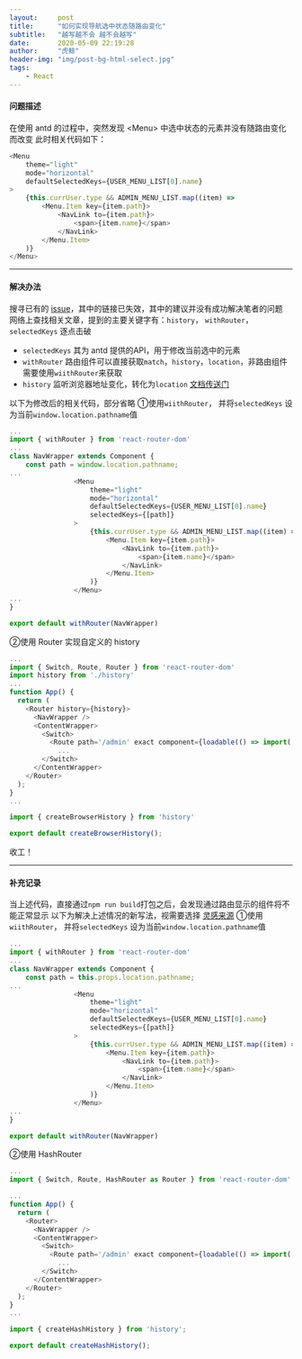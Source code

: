 ```yaml
---
layout:     post
title:      "如何实现导航选中状态随路由变化"
subtitle:   "越写越不会 越不会越写"
date:       2020-05-09 22:19:28
author:     "虎鲸"
header-img: "img/post-bg-html-select.jpg"
tags:
    - React
---
```


#### 问题描述
在使用 antd 的过程中，突然发现 \<Menu> 中选中状态的元素并没有随路由变化而改变
此时相关代码如下：
```javascript
<Menu 
    theme="light" 
    mode="horizontal" 
    defaultSelectedKeys={USER_MENU_LIST[0].name}
>
    {this.currUser.type && ADMIN_MENU_LIST.map((item) =>
        <Menu.Item key={item.path}>
            <NavLink to={item.path}>
                <span>{item.name}</span>
            </NavLink>
        </Menu.Item>
    )}
</Menu>
```
***
#### 解决办法
搜寻已有的 [issue](https://github.com/vueComponent/ant-design-vue/issues/515)，其中的链接已失效，其中的建议并没有成功解决笔者的问题
网络上查找相关文章，提到的主要关键字有：`history`， `withRouter`，`selectedKeys` 
逐点击破
- `selectedKeys` 
  其为 antd 提供的API，用于修改当前选中的元素
- `withRouter`
  路由组件可以直接获取`match`，`history`，`location`，非路由组件需要使用`wiithRouter`来获取
- `history`
  监听浏览器地址变化，转化为`location`  [文档传送门](https://react-guide.github.io/react-router-cn/docs/guides/basics/Histories.html)

以下为修改后的相关代码，部分省略
①使用`wiithRouter`， 并将`selectedKeys` 设为当前`window.location.pathname`值
```javascript
...
import { withRouter } from 'react-router-dom'
...
class NavWrapper extends Component {
	const path = window.location.pathname;
...
                <Menu 
                    theme="light" 
                    mode="horizontal" 
                    defaultSelectedKeys={USER_MENU_LIST[0].name}
                    selectedKeys={[path]}
                >
                    {this.currUser.type && ADMIN_MENU_LIST.map((item) =>
                        <Menu.Item key={item.path}>
                            <NavLink to={item.path}>
                                <span>{item.name}</span>
                            </NavLink>
                        </Menu.Item>
                    )}
                </Menu>
...
}

export default withRouter(NavWrapper)
```
②使用 Router 实现自定义的 history
```javascript
...
import { Switch, Route, Router } from 'react-router-dom'
import history from './history'
...
function App() {
  return (
    <Router history={history}>
      <NavWrapper />
	  <ContentWrapper>
    	<Switch>
          <Route path='/admin' exact component={loadable(() => import('./app/admin/health'))} />
            ...
        </Switch>
      </ContentWrapper>
    </Router>
  );
}
...
```
```javascript
import { createBrowserHistory } from 'history'

export default createBrowserHistory();
```

收工！



***

#### 补充记录
当上述代码，直接通过`npm run build`打包之后，会发现通过路由显示的组件将不能正常显示
以下为解决上述情况的新写法，视需要选择  [灵感来源](https://github.com/brickspert/blog/issues/3)
①使用`wiithRouter`， 并将`selectedKeys` 设为当前`window.location.pathname`值
```javascript
...
import { withRouter } from 'react-router-dom'
...
class NavWrapper extends Component {
	const path = this.props.location.pathname;
...
                <Menu 
                    theme="light" 
                    mode="horizontal" 
                    defaultSelectedKeys={USER_MENU_LIST[0].name}
                    selectedKeys={[path]}
                >
                    {this.currUser.type && ADMIN_MENU_LIST.map((item) =>
                        <Menu.Item key={item.path}>
                            <NavLink to={item.path}>
                                <span>{item.name}</span>
                            </NavLink>
                        </Menu.Item>
                    )}
                </Menu>
...
}

export default withRouter(NavWrapper)
```
②使用 HashRouter
```javascript
...
import { Switch, Route, HashRouter as Router } from 'react-router-dom'

...
function App() {
  return (
    <Router>
      <NavWrapper />
	  <ContentWrapper>
    	<Switch>
          <Route path='/admin' exact component={loadable(() => import('./app/admin/health'))} />
            ...
        </Switch>
      </ContentWrapper>
    </Router>
  );
}
...
```
```javascript
import { createHashHistory } from 'history';

export default createHashHistory();
```